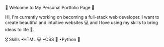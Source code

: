 🌟 Welcome to My Personal Portfolio Page 🌟

Hi, I'm currently working on becoming a full-stack web developer. I want to create beautiful and intuitive websites 💻 and I love using my skills to bring ideas to life 🚀.

🎖️ Skills
•HTML 💻
•CSS 🎨
•Python 🐍
